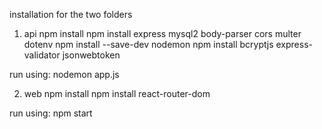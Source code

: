 installation for the two folders

1. api
npm install
npm install express mysql2 body-parser cors multer dotenv
npm install --save-dev nodemon
npm install bcryptjs express-validator jsonwebtoken

run using:
nodemon app.js

2. web 
npm install
npm install react-router-dom

run using:
npm start